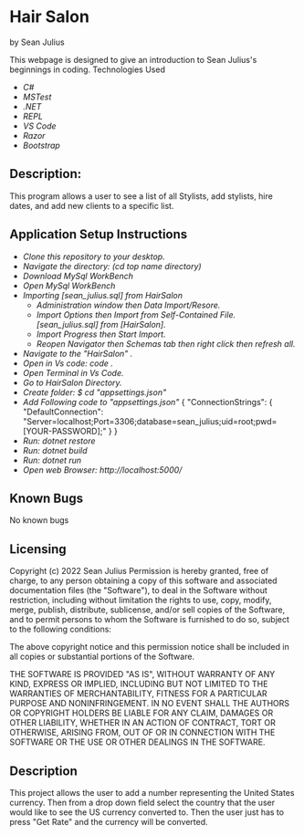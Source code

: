 # Hair Salon

by Sean Julius

This webpage is designed to give an introduction to Sean Julius's beginnings in coding.
Technologies Used
* _C#_
* _MSTest_
* _.NET_
* _REPL_
* _VS Code_
* _Razor_
* _Bootstrap_


## Description:

This program allows a user to see a list of all Stylists, add stylists, hire dates, and add new clients to a specific list.

## Application Setup Instructions

* _Clone this repository to your desktop._
* _Navigate the directory: (cd top name directory)_
* _Download MySql WorkBench_
* _Open MySql WorkBench_
* _Importing [sean_julius.sql] from HairSalon_
  * _Administration window then Data Import/Resore._
  * _Import Options then Import from Self-Contained File. [sean_julius.sql] from [HairSalon]._
  * _Import Progress then Start Import._
  * _Reopen Navigator then Schemas tab then right click then refresh all._
* _Navigate to the "HairSalon" ._
* _Open in Vs code: code ._
* _Open Terminal in Vs Code._
* _Go to HairSalon Directory._
* _Create folder: $ cd "appsettings.json"_
* _Add Following code to "appsettings.json"_
{
  "ConnectionStrings": {
      "DefaultConnection": "Server=localhost;Port=3306;database=sean_julius;uid=root;pwd=[YOUR-PASSWORD];"
  }
}
* _Run: dotnet restore_
* _Run: dotnet build_
* _Run: dotnet run_
* _Open web Browser: http://localhost:5000/_

## Known Bugs

No known bugs

## Licensing

Copyright (c) 2022 Sean Julius
Permission is hereby granted, free of charge, to any person obtaining a copy of this software and associated documentation files (the "Software"), to deal in the Software without restriction, including without limitation the rights to use, copy, modify, merge, publish, distribute, sublicense, and/or sell copies of the Software, and to permit persons to whom the Software is furnished to do so, subject to the following conditions:

The above copyright notice and this permission notice shall be included in all copies or substantial portions of the Software.

THE SOFTWARE IS PROVIDED "AS IS", WITHOUT WARRANTY OF ANY KIND, EXPRESS OR IMPLIED, INCLUDING BUT NOT LIMITED TO THE WARRANTIES OF MERCHANTABILITY, FITNESS FOR A PARTICULAR PURPOSE AND NONINFRINGEMENT. IN NO EVENT SHALL THE AUTHORS OR COPYRIGHT HOLDERS BE LIABLE FOR ANY CLAIM, DAMAGES OR OTHER LIABILITY, WHETHER IN AN ACTION OF CONTRACT, TORT OR OTHERWISE, ARISING FROM, OUT OF OR IN CONNECTION WITH THE SOFTWARE OR THE USE OR OTHER DEALINGS IN THE SOFTWARE.

## Description

This project allows the user to add a number representing the United States currency. Then from a drop down field select the country that the user would like to see the US currency converted to. Then the user just has to press "Get Rate" and the currency will be converted.